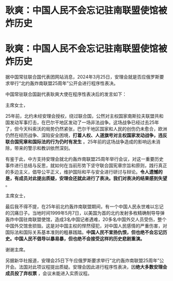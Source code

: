 # 耿爽：中国人民不会忘记驻南联盟使馆被炸历史

# 耿爽：中国人民不会忘记驻南联盟使馆被炸历史

据中国常驻联合国代表团网站消息，2024年3月25日，安理会就是否应俄罗斯要求举行“北约轰炸南联盟25周年”公开会进行程序性表决。

中国常驻联合国副代表耿爽大使在程序性表决后的发言如下：

主席女士，

25年前，北约未经安理会授权，绕过联合国，公然对主权国家南斯拉夫联盟共和国发动军事打击，在巴尔干地区发动了一场非法战争。这场战争已经过去25年了，但今天科索沃的局势仍然紧张，巴尔干地区国家和人民的创伤仍未愈合，欧洲仍然在经历战争、深陷安全困境，**打着人权、人道旗号对主权国家发动战争，违反联合国宪章和国际法的行为仍时有发生**
。25年前的这场战争造成的影响远未消除，带来的警示和教训依然深刻。

有鉴于此，中方支持安理会就北约轰炸南联盟25周年举行会议，对这一重要历史事件进行总结与反思，就如何在当前形势下坚守联合国宪章宗旨和原则，践行真正的多边主义，倡导公平正义，维护国际和平与安全进行研讨与辩论。**令人遗憾的是，有成员对此提出质疑，安理会还就此进行了表决。我们对表决的结果感到失望**
。

主席女士，

最后我不得不提，在25年前北约轰炸南联盟期间，有一个中国人民永世难以忘记的沉痛日子。当地时间1999年5月7日，以美国为首的北约发射多枚精确制导导弹轰炸中国驻南联盟使馆，造成3名中国记者遇难，20多名中国外交人员受伤，整个中国外交馆舍损毁。这是对中国主权的悍然侵犯，对中国人民感情的严重伤害，对国际法和国际关系基本准则的粗暴践踏。**中国人民不宣扬仇恨，但也绝不会忘记历史。中国人民不倡导以暴易暴，但也绝不会接受这样的历史悲剧重演。**

谢谢主席。

另据新华社报道，安理会25日下午应俄罗斯要求举行“北约轰炸南联盟25周年”公开会。法国对此项议程提出质疑。安理会因此进行程序性表决，因**绝大多数安理会成员投了弃权票**
，会议未能进入实质议程。

